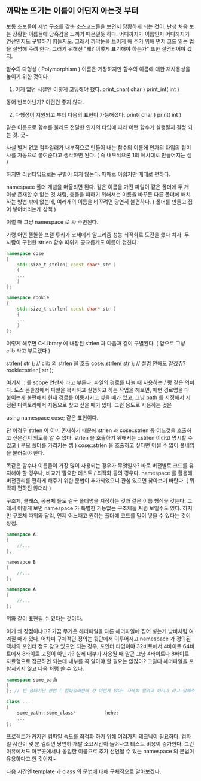 ## 까막눈 뜨기는 이름이 어딘지 아는것 부터

보통 초보들이 제법 구조를 갖춘 소스코드들을 보면서 당황하게 되는 것이,
난생 처음 보는 장황한 이름들에 당혹감을 느끼기 때문일듯 하다.
어디까지가 이름인지 어디까지가 연산인지도 구별하기 힘들지도.
그래서 까막눈을 트이게 해 주기 위해 먼저 코드 읽는 법을 설명해 주려 한다.
그러기 위해선 "왜? 이렇게 표기해야 하는가" 또한 설명되어야 겠지.


함수의 다형성 ( Polymorphism )
이름은 거창하지만 함수의 이름에 대한 재사용성을 높이기 위한 것이다.

1.  이게 없던 시절엔 이렇게 코딩해야 했다.
    print_char( char )
    print_int( int )

동어 반복아닌가? 이런건 좋지 않다.

2.  다형성이 지원되고 부터 다음의 표현이 가능해졌다.
    print( char )
    print( int )

같은 이름으로 함수를 불러도 전달한 인자의 타입에 따라 어떤 함수가 실행될지 결정 되는 것.
굿~

사실 별거 없고
컴파일러가 내부적으로 만들어 내는 함수의 이름에 인자의 타입의 접미사를 자동으로 붙여준다고 생각하면 된다.
( 즉 내부적으론 1의 예시대로 만들어지는 셈 )

하지만 리턴타입으로는 구별이 되지 않는다. 때때로 아쉽지만 때때로 편하다.


namespace
폴더 개념을 떠올리면 된다.
같은 이름을 가진 파일이 같은 폴더에 두 개 이상 존재할 수 없는 것 처럼,
충돌을 피하기 위해서는 이름을 바꾸든 다른 폴더에 배치하는 방법 밖에 없는데,
여러개의 이름을 바꾸려면 당연히 불편하다. ( 폴더를 만들고 집어 넣어버리는게 상책 )

이럴 때 그냥 namespace 로 싸 주면된다.

가령 어떤 똘똘한 프갤 루키가 코세에게 알고리즘 성능 최적화로 도전을 했다 치자.
두 사람이 구현한 strlen 함수 따위가 공교롭게도 이름이 겹친다.
```cpp
namespace cose
{
    std::size_t strlen( const char* str )
    {
    ...
    }
};
```

```cpp
namespace rookie
{
    std::size_t strlen( const char* str )
    {
    ...
    }
};
```
이렇게 해주면 C-Library 에 내장된 strlen 과 다음과 같이 구별된다.
( 앞으로 그냥 clib 라고 부르겠다 )

strlen( str );         // clib 의 strlen 을 호출
cose::strlen( str );   // 설명 안해도 알겠쥬?
rookie::strlen( str );

여기서 :: 를 scope 연산자 라고 부른다. 파일의 경로를 나눌 때 사용하는 / 랑 같은 의미다.
도스 콘솔창에서 파일을 복사하고 실행하고 하는 작업을 해보면,
매번 경로명을 다 붙이는게 불편해서 현재 경로를 이동시키고 싶을 때가 있고,
그냥 path 를 지정해서 지정된 디렉토리에서 자동으로 찾고 싶을 때가 있다.
그런 용도로 사용하는 것은

using namespace cose; 같은 표현이다.

단 이경우 strlen 이 이미 존재하기 때문에
strlen 과 cose::strlen 중 어느것을 호출하고 싶은건지 의도를 알 수 없다.
strlen 을 호출하기 위해서는 ::strlen 이라고 명시할 수 있고 ( 부모 폴더를 가리키는 셈 )
cose::strlen 을 호출하고 싶다면 어쩔 수 없이 풀네임을 불러줘야 한다.

똑같은 함수나 이름들이 가장 많이 사용되는 경우가 무엇일까?
바로 버전별로 코드를 유지해야 할 경우나, 비교가 필요한 테스트 / 최적화 등의 경우다.
namespace 를 활용해 버전관리를 편하게 해주기 위한 문법이 추가되었으니 관심 있으면 찾아보기 바란다.
( 뭐 딱히 편하진 않더라 )

구조체, 클래스, 공용체 들도 결국 폴더명을 지정하는 것과 같은 이름 형식을 갖는다.
그래서 어떻게 보면 namespace 가 특별한 기능없는 구조체들 처럼 보일수도 있다.
하지만 구조체 따위와 달리, 언제 어느때고 원하는 폴더에 코드를 밀어 넣을 수 있다는 것이 장점.
```cpp
namespace A
{
    //...
};

namesapce B
{
    //...
};

namespace A
{
    //...
};
```
위와 같이 표현될 수 있다는 것이다.

이게 왜 장점이냐고?
가끔 무거운 헤더파일을 다른 헤더파일에 집어 넣는게 낭비처럼 여겨질 때가 있다.
어차피 구체적인 정의는 뒷단에서 이루어지고 namespace 가 정의된 객체의
포인터 정도 갖고 있으면 되는 경우,
포인터 타입이야 32비트에서 4바이트 64비트에서 8바이트 고정이 아닌가?
실제 내부가 사용될 때 말곤 그냥 4바이트나 8바이트 자료형으로 접근하면 되는데
내부를 꼭 알아야 할 필요는 없잖아?
그럴때 헤더파일을 포함시키지 않고 다음 처럼 쓸 수 있다.
```cpp
namespace some_path
{
}; // 빈 껍데기만 선언 ( 컴파일러한테 걍 이런게 있어~ 자세히 알려고 하지마 라고 말해주는 거임 )

class ...
{
    some_path::some_class*           hehe;
    ...
};
```
프로젝트가 커지면 컴파일 속도를 최적화 하기 위해 여러가지 테크닉이 필요하다.
컴파일 시간이 몇 분 걸리면 당연히 개발 소요시간이 늘어나고 테스트 비용이 증가한다.
그런 이유에서도 아무곳에서나 동일한 이름으로 추가 선언될 수 있는 namespace 의 문법이 유용하다고 한 것이지~

다음 시간엔 template 과 class 의 문법에 대해 구체적으로 알아보겠다.

